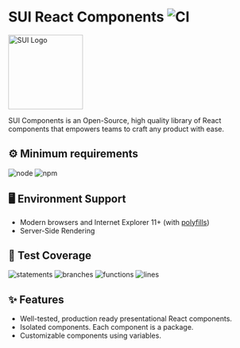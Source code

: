 # SUI React Components ![CI](https://github.com/SUI-Components/sui-components/workflows/CI/badge.svg)

<img src="https://avatars2.githubusercontent.com/u/13288987?s=200&v=4" alt="SUI Logo" width="150">

SUI Components is an Open-Source, high quality library of React components that empowers teams to craft any product with ease.

## ⚙️ Minimum requirements
![node](https://shields.io/badge/node-v16+-lightgray?logo=nodedotjs&logoWidth=20&style=for-the-badge)
![npm](https://shields.io/badge/npm-v7+-lightgrey?logo=npm&logoWidth=20&style=for-the-badge)

## 🖥 Environment Support

- Modern browsers and Internet Explorer 11+ (with [polyfills](https://github.com/SUI-Components/sui/tree/master/packages/sui-polyfills))
- Server-Side Rendering

## 🧪 Test Coverage

![statements](https://shields.io/badge/statements-73.05%25-orange)
![branches](https://shields.io/badge/branches-59.28%25-AA0000)
![functions](https://shields.io/badge/functions-60.94%25-red)
![lines](https://shields.io/badge/lines-74.82%25-orange)

## ✨ Features

- Well-tested, production ready presentational React components.
- Isolated components. Each component is a package.
- Customizable components using variables.
